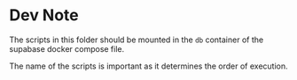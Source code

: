 # Dev Note

The scripts in this folder should be mounted in the `db` container of the supabase docker compose file.

The name of the scripts is important as it determines the order of execution.